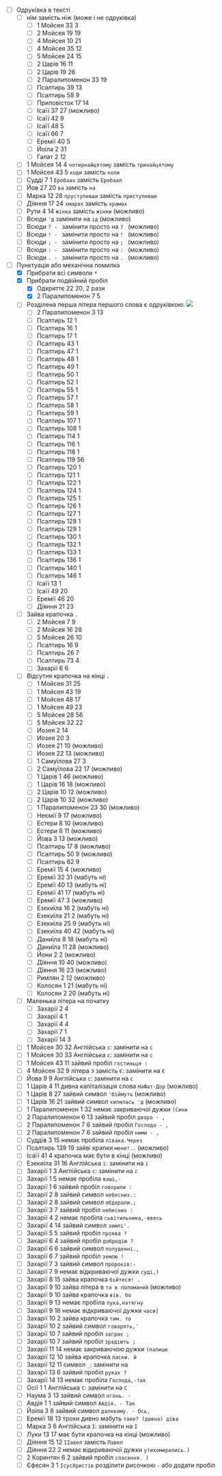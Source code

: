 - [ ] Одруківка в тексті
  - [ ] нїм замість нїж (може і не одруківка)
    - [ ] 1 Мойсея 33 3
    - [ ] 2 Мойсея 19 19
    - [ ] 4 Мойсея 10 21
    - [ ] 4 Мойсея 35 12
    - [ ] 5 Мойсея 24 15
    - [ ] 2 Царів 16 11
    - [ ] 2 Царів 19 26
    - [ ] 2 Паралипоменон 33 19
    - [ ] Псалтирь 39 13
    - [ ] Псалтирь 58 9
    - [ ] Приповісток 17 14
    - [ ] Ісаїї 37 27 (можливо)
    - [ ] Ісаїї 42 9
    - [ ] Ісаїї 48 5
    - [ ] Ісаїї 66 7
    - [ ] Еремії 40 5
    - [ ] Йоіла 2 31
    - [ ] Галат 2 12
  - [ ] 1 Мойсея 14 4 `чотирнайцятому` замість `тринайцятому`
  - [ ] 1 Мойсея 43 5 `коди` замість `коли`
  - [ ] Судді 7 1 `Еробаах` замість `Еробаал`
  - [ ] Йов 27 20 `ва` замість `на`
  - [ ] Марка 12 28 `пруступивши` замість `приступивши`
  - [ ] Дїяння 17 24 `хмарах` замість `храмах`
  - [ ] Рути 4 14 `жінка` замість `жінки` (можливо)
  - [ ] Всюди `'д` замінити на `ід` (можливо)
  - [ ] Всюди `? - ` замінити просто на `? ` (можливо)
  - [ ] Всюди `! - ` замінити просто на `! ` (можливо)
  - [ ] Всюди `; - ` замінити просто на `; ` (можливо)
  - [ ] Всюди `: - ` замінити просто на `: ` (можливо)
  - [ ] Всюди `. - ` замінити просто на `. ` (можливо)
- [ ] Пунктуація або механічна помилка
  - [x] Прибрати всі символи `*`
  - [x] Прибрати подвійний пробіл `  `
    - [x] Одкриттє 22 20, 2 рази
    - [x] 2 Паралипоменон 7 5
  - [ ] Розділена перша літера першого слова є одруківкою: ![](https://lh3.googleusercontent.com/pw/AP1GczNjNytYdmcklLcxpyY_t3iuEeE568U_KXVShcmvDYaz2bxaJOqph3UOBwJuDZNOrhkWd9GJN08Vh2-hx6iRbniBVtG9obZEM5nsAjpDRaD1AzOlW16zLx80BXgWim1hwfZrYCvlX-hXwZkXZcOVh1sUEQ=w885-h1288-s-no?authuser=0)
    - [ ] 2 Паралипоменон 3 13
    - [ ] Псалтирь 12 1
    - [ ] Псалтирь 16 1
    - [ ] Псалтирь 17 1
    - [ ] Псалтирь 43 1
    - [ ] Псалтирь 47 1
    - [ ] Псалтирь 48 1
    - [ ] Псалтирь 49 1
    - [ ] Псалтирь 50 1
    - [ ] Псалтирь 52 1
    - [ ] Псалтирь 55 1
    - [ ] Псалтирь 57 1
    - [ ] Псалтирь 58 1
    - [ ] Псалтирь 59 1
    - [ ] Псалтирь 107 1
    - [ ] Псалтирь 108 1
    - [ ] Псалтирь 114 1
    - [ ] Псалтирь 116 1
    - [ ] Псалтирь 118 1
    - [ ] Псалтирь 119 56
    - [ ] Псалтирь 120 1
    - [ ] Псалтирь 121 1
    - [ ] Псалтирь 122 1
    - [ ] Псалтирь 124 1
    - [ ] Псалтирь 125 1
    - [ ] Псалтирь 126 1
    - [ ] Псалтирь 127 1
    - [ ] Псалтирь 128 1
    - [ ] Псалтирь 129 1
    - [ ] Псалтирь 130 1
    - [ ] Псалтирь 132 1
    - [ ] Псалтирь 133 1
    - [ ] Псалтирь 136 1
    - [ ] Псалтирь 140 1
    - [ ] Псалтирь 146 1
    - [ ] Ісаїї 13 1
    - [ ] Ісаїї 49 20
    - [ ] Еремії 46 20
    - [ ] Дїяння 21 23
  - [ ] Зайва крапочка `.`
    - [ ] 2 Мойсея 7 9
    - [ ] 2 Мойсея 16 28
    - [ ] 5 Мойсея 26 10
    - [ ] Псалтирь 16 9
    - [ ] Псалтирь 26 7
    - [ ] Псалтирь 73 4
    - [ ] Захарії 6 6
  - [ ] Відсутня крапочка на кінці `.`
    - [ ] 1 Мойсея 31 25
    - [ ] 1 Мойсея 43 19
    - [ ] 1 Мойсея 48 17
    - [ ] 1 Мойсея 49 23
    - [ ] 5 Мойсея 28 56
    - [ ] 5 Мойсея 32 22
    - [ ] Иозея 2 14
    - [ ] Иозея 20 3
    - [ ] Иозея 21 10 (можливо)
    - [ ] Иозея 22 13 (можливо)
    - [ ] 1 Самуїлова 27 3
    - [ ] 2 Самуїлова 22 17 (можливо)
    - [ ] 1 Царів 1 46 (можливо)
    - [ ] 1 Царів 16 18 (можливо)
    - [ ] 2 Царів 10 12 (можливо)
    - [ ] 2 Царів 10 32 (можливо)
    - [ ] 1 Паралипоменон 23 30 (можливо)
    - [ ] Неємії 9 17 (можливо)
    - [ ] Естери 8 10 (можливо)
    - [ ] Естери 8 11 (можливо)
    - [ ] Йова 3 13 (можливо)
    - [ ] Псалтирь 17 8 (можливо)
    - [ ] Псалтирь 50 9 (можливо)
    - [ ] Псалтирь 62 9
    - [ ] Еремії 15 4 (можливо)
    - [ ] Еремії 32 31 (мабуть ні)
    - [ ] Еремії 40 13 (мабуть ні)
    - [ ] Еремії 41 17 (мабуть ні)
    - [ ] Еремії 47 3 (можливо)
    - [ ] Езекиїла 16 2 (мабуть ні)
    - [ ] Езекиїла 21 2 (мабуть ні)
    - [ ] Езекиїла 25 9 (мабуть ні)
    - [ ] Езекиїла 40 42 (мабуть ні)
    - [ ] Даниїла 8 18 (мабуть ні)
    - [ ] Даниїла 11 28 (можливо)
    - [ ] Йони 2 2 (можливо)
    - [ ] Дїяння 10 40 (можливо)
    - [ ] Дїяння 16 23 (можливо)
    - [ ] Римлян 2 12 (можливо)
    - [ ] Колосян 1 21 (мабуть ні)
    - [ ] Колосян 2 20 (мабуть ні)
  - [ ] Маленька літера на початку
    - [ ] Захарії 2 4
    - [ ] Захарії 4 1
    - [ ] Захарії 4 4
    - [ ] Захарії 7 1
    - [ ] Захарії 14 3
  - [ ] 1 Мойсея 30 32 Англійська `c`: замінити на `с`
  - [ ] 1 Мойсея 30 33 Англійська `c`: замінити на `с`
  - [ ] 1 Мойсея 43 11 зайвий пробіл `гостиньця :`
  - [ ] 4 Мойсея 32 9 літера `Э` замість `Є`: замінити на `Є`
  - [ ] Йова 9 9 Англійська `c`: замінити на `с`
  - [ ] 1 Царів 4 11 дивна капіталізація слова `НаФат-Дор` (можливо)
  - [ ] 1 Царів 8 27 зайвий символ `'біймуть` (можливо)
  - [ ] 1 Царів 16 21 зайвий символ `хилилась 'д` (можливо)
  - [ ] 1 Паралипоменон 1 32 немає закриваючої дужки `(Сини`
  - [ ] 2 Паралипоменон 6 13 зайвий пробіл `двора - ,`
  - [ ] 2 Паралипоменон 7 6 зайвий пробіл `Господа - ,`
  - [ ] 2 Паралипоменон 7 6 зайвий пробіл `ними - ,`
  - [ ] Суддїв 3 15 немає пробіла `лївака.Через`
  - [ ] Псалтирь 139 19 зайві крапки `мене!..` (можливо)
  - [ ] Ісаїї 41 4 крапочка має бути в кінці (можливо)
  - [ ] Езекиїла 31 16 Англійська `i`: замінити на `і`
  - [ ] Захарії 1 3 Англійська `c`: замінити на `с`
  - [ ] Захарії 1 5 немає пробіла `ваші,-`
  - [ ] Захарії 1 6 зайвий пробіл `говорили :`
  - [ ] Захарії 2 8 зайвий символ `небесних.:`
  - [ ] Захарії 2 8 зайвий символ `обдерали.;`
  - [ ] Захарії 3 7 зайвий пробіл `небесних :`
  - [ ] Захарії 4 2 немає пробіла `сьвітильника,-ввесь`
  - [ ] Захарії 4 14 зайвий символ `землі'.`
  - [ ] Захарії 5 5 зайвий пробіл `проява ?`
  - [ ] Захарії 6 4 зайвий пробіл `добродію ?`
  - [ ] Захарії 6 6 зайвий символ `полуденні.,`
  - [ ] Захарії 6 7 зайвий пробіл `землю !`
  - [ ] Захарії 7 3 зайвий символ `пророків:-`
  - [ ] Захарії 7 9 немає відкриваючої дужки `суді,)`
  - [ ] Захарії 8 15 зайва крапочка `бійтеся! .`
  - [ ] Захарії 9 10 зайва літера в `та в поломаний` (можливо)
  - [ ] Захарії 9 10 зайва крапочка `вів. бо`
  - [ ] Захарії 9 13 немає пробіла `лука,натягну`
  - [ ] Захарії 9 16 немає відкриваючої дужки `часи]`
  - [ ] Захарії 10 2 зайва крапочка `тим. то`
  - [ ] Захарії 10 2 зайвий символ `говорять,'`
  - [ ] Захарії 10 7 зайвий пробіл `заграє ;`
  - [ ] Захарії 10 7 зайвий пробіл `зрадіють ;`
  - [ ] Захарії 11 14 немає закриваючою дужки `(палицю`
  - [ ] Захарії 12 10 зайва крапочка `ласки. й`
  - [ ] Захарії 12 11 символ `_`: замінити на ` `
  - [ ] Захарії 13 6 зайвий пробіл `руках ?`
  - [ ] Захарії 14 13 немає пробіла `Господа,-так`
  - [ ] Осії 1 1 Англійська `C`: замінити на `С`
  - [ ] Наума 3 13 зайвий символ `огонь. -`
  - [ ] Авдія 1 1 зайвий символ `Авдія. - Так`
  - [ ] Йоіла 3 8 зайвий символ `далекому. - Ось,`
  - [ ] Еремії 18 13 трохи дивно мабуть `таке? (давна) дїва`
  - [ ] Марка 3 6 Англійська `I`: замінити на `І`
  - [ ] Луки 13 17 має бути крапочка на кінці (можливо)
  - [ ] Дїяння 15 12 `ІІавел` замість `Павел`
  - [ ] Дїяння 22 2 немає відкриваючої дужки `утихомирились.)`
  - [ ] 2 Коринтян 6 2 зайвий пробіл `спасення. )`
  - [ ] Єфесян 3 1 `ІсусХристів` розділити рисочкою `-` або додати пробіл ` `